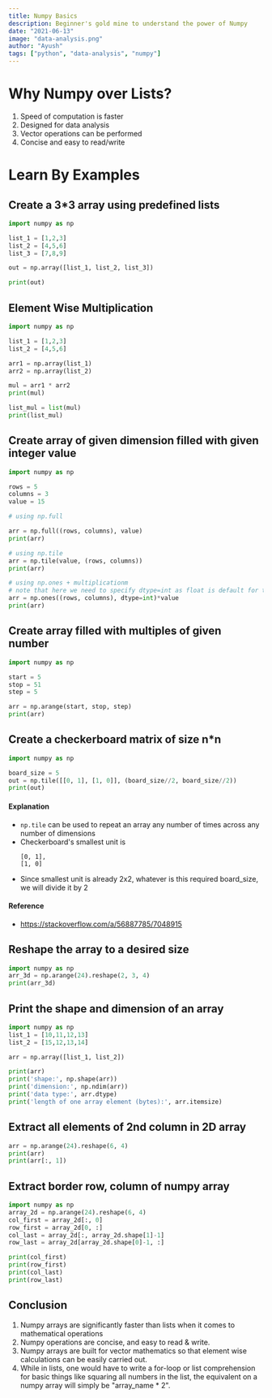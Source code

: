 ```yaml
---
title: Numpy Basics
description: Beginner's gold mine to understand the power of Numpy
date: "2021-06-13"
image: "data-analysis.png"
author: "Ayush"
tags: ["python", "data-analysis", "numpy"]
---
```


# Why Numpy over Lists?
1. Speed of computation is faster
1. Designed for data analysis
1. Vector operations can be performed
1. Concise and easy to read/write


# Learn By Examples

## Create a 3*3 array using predefined lists

```py heading='Create 3x3 Array'
import numpy as np

list_1 = [1,2,3] 
list_2 = [4,5,6] 
list_3 = [7,8,9]

out = np.array([list_1, list_2, list_3])

print(out)
```

## Element Wise Multiplication

```py heading="Element wise multiplication"
import numpy as np

list_1 = [1,2,3] 
list_2 = [4,5,6] 

arr1 = np.array(list_1)
arr2 = np.array(list_2)

mul = arr1 * arr2
print(mul)

list_mul = list(mul)
print(list_mul)
```

## Create array of given dimension filled with given integer value

```py heading="Creating numpy array filled with given data"
import numpy as np

rows = 5
columns = 3
value = 15

# using np.full

arr = np.full((rows, columns), value)
print(arr)

# using np.tile
arr = np.tile(value, (rows, columns))
print(arr)

# using np.ones + multiplicationm
# note that here we need to specify dtype=int as float is default for this function
arr = np.ones((rows, columns), dtype=int)*value
print(arr)
```

## Create array filled with multiples of given number

```py heading="Creating a numpy array filled with multiples of 5"
import numpy as np

start = 5
stop = 51
step = 5

arr = np.arange(start, stop, step)
print(arr)
```

## Create a checkerboard matrix of size n*n

```py heading="Creating a Checkerboard matrix using numpy"
import numpy as np

board_size = 5
out = np.tile([[0, 1], [1, 0]], (board_size//2, board_size//2))
print(out)
```

#### Explanation
- `np.tile` can be used to repeat an array any number of times across any number of dimensions 
- Checkerboard's smallest unit is 
  ```
  [0, 1], 
  [1, 0]
  ```
- Since smallest unit is already 2x2, whatever is this required board_size, we will divide it by 2

#### Reference
- https://stackoverflow.com/a/56887785/7048915

## Reshape the array to a desired size
```py heading="Using numpy to reshape array"
import numpy as np
arr_3d = np.arange(24).reshape(2, 3, 4)
print(arr_3d)
```

## Print the shape and dimension of an array
```py heading="Get the shape and dimension of a numpy array"
import numpy as np
list_1 = [10,11,12,13]
list_2 = [15,12,13,14]

arr = np.array([list_1, list_2])

print(arr)
print('shape:', np.shape(arr))
print('dimension:', np.ndim(arr))
print('data type:', arr.dtype)
print('length of one array element (bytes):', arr.itemsize)
```

## Extract all elements of 2nd column in 2D array
```py heading="Use list slicing to get elements of the second column of a 2d array"
arr = np.arange(24).reshape(6, 4)
print(arr)
print(arr[:, 1])
```

## Extract border row, column of numpy array
```py heading="First, Last Row and Column of Numpy Array"
import numpy as np
array_2d = np.arange(24).reshape(6, 4)
col_first = array_2d[:, 0]
row_first = array_2d[0, :]
col_last = array_2d[:, array_2d.shape[1]-1]
row_last = array_2d[array_2d.shape[0]-1, :]

print(col_first)
print(row_first)
print(col_last)
print(row_last)
```

## Conclusion
1. Numpy arrays are significantly faster than lists when it comes to mathematical operations
2. Numpy operations are concise, and easy to read & write.
3. Numpy arrays are built for vector mathematics so that element wise calculations can be easily carried out. 
4. While in lists, one would have to write a for-loop or list comprehension for basic things like squaring all numbers in the list, the equivalent on a numpy array will simply be "array_name * 2". 
